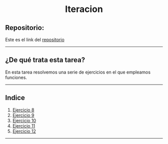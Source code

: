 <h1 align="center">	Iteracion </h1>
<h2>Repositorio:</h2>

Este es el link del [repositorio](https://github.com/albabernal03/iteracion)
***

<h2>¿De qué trata esta tarea?</h2>

En esta tarea resolvemos una serie de ejercicios en el que empleamos funciones.

***

## Indice
1. [Ejercicio 8](#id1)
2. [Ejercicio 9](#id2)
3. [Ejercicio 10](#id3)
4. [Ejercicio 11](#id4)
5. [Ejercicio 12](#id5)


***

